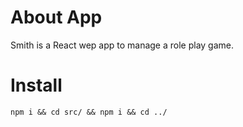 # About App

Smith is a React wep app to manage a role play game.
# Install

`npm i && cd src/ && npm i && cd ../`